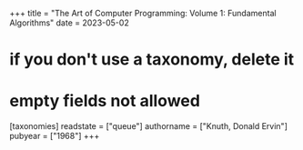 +++
title = "The Art of Computer Programming: Volume 1: Fundamental Algorithms"
date = 2023-05-02
# if you don't use a taxonomy, delete it
# empty fields not allowed
[taxonomies]
  readstate = ["queue"]
  authorname = ["Knuth, Donald Ervin"]
  pubyear = ["1968"]
+++

